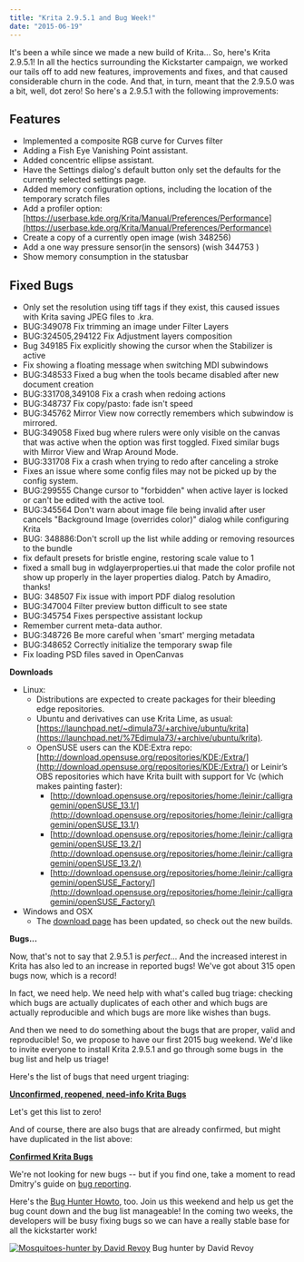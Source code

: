 ```yaml
---
title: "Krita 2.9.5.1 and Bug Week!"
date: "2015-06-19"
---
```


It's been a while since we made a new build of Krita... So, here's Krita 2.9.5.1! In all the hectics surrounding the Kickstarter campaign, we worked our tails off to add new features, improvements and fixes, and that caused considerable churn in the code. And that, in turn, meant that the 2.9.5.0 was a bit, well, dot zero! So here's a 2.9.5.1 with the following improvements:

## Features

- Implemented a composite RGB curve for Curves filter
- Adding a Fish Eye Vanishing Point assistant.
- Added concentric ellipse assistant.
- Have the Settings dialog's default button only set the defaults for the  currently selected settings page.
- Added memory configuration options, including the location of the temporary scratch files
- Add a profiler option: [https://userbase.kde.org/Krita/Manual/Preferences/Performance](https://userbase.kde.org/Krita/Manual/Preferences/Performance)
- Create a copy of a currently open image (wish 348256)
- Add a one way pressure sensor(in the sensors) (wish 344753 )
- Show memory consumption in the statusbar

## Fixed Bugs

- Only set the resolution using tiff tags if they exist, this caused issues with Krita saving JPEG files to .kra.
- BUG:349078 Fix trimming an image under Filter Layers
- BUG:324505,294122 Fix Adjustment layers composition
- Bug 349185 Fix explicitly showing the cursor when the Stabilizer is active
- Fix showing a floating message when switching MDI subwindows
- BUG:348533 Fixed a bug when the tools became disabled after new document creation
- BUG:331708,349108 Fix a crash when redoing actions
- BUG:348737 Fix copy/pasto: fade isn't speed
- BUG:345762 Mirror View now correctly remembers which subwindow is mirrored.
- BUG:349058 Fixed bug where rulers were only visible on the canvas that was active when the option was first toggled. Fixed similar bugs with Mirror View and Wrap Around Mode.
- BUG:331708 Fix a crash when trying to redo after canceling a stroke
- Fixes an issue where some config files may not be picked up by the config system.
- BUG:299555 Change cursor to "forbidden" when active layer is locked or can't be edited with the active tool.
- BUG:345564 Don't warn about image file being invalid after user cancels "Background Image (overrides color)" dialog while configuring Krita
- BUG: 348886:Don't scroll up the list while adding or removing resources to the bundle
- fix default presets for bristle engine, restoring scale value to 1
- fixed a small bug in wdglayerproperties.ui that made the color profile not show up properly in the layer properties dialog. Patch by Amadiro, thanks!
- BUG: 348507 Fix issue with import PDF dialog resolution
- BUG:347004 Filter preview button difficult to see state
- BUG:345754 Fixes perspective assistant lockup
- Remember current meta-data author.
- BUG:348726 Be more careful when 'smart' merging metadata
- BUG:348652 Correctly initialize the temporary swap file
- Fix loading PSD files saved in OpenCanvas

**Downloads**

- Linux:
    - Distributions are expected to create packages for their bleeding edge repositories.
    - Ubuntu and derivatives can use Krita Lime, as usual: [https://launchpad.net/~dimula73/+archive/ubuntu/krita](https://launchpad.net/%7Edimula73/+archive/ubuntu/krita).
    - OpenSUSE users can the KDE:Extra repo: [http://download.opensuse.org/repositories/KDE:/Extra/](http://download.opensuse.org/repositories/KDE:/Extra/) or Leinir’s OBS repositories which have Krita built with support for Vc (which makes painting faster):
        - [http://download.opensuse.org/repositories/home:/leinir:/calligragemini/openSUSE_13.1/](http://download.opensuse.org/repositories/home:/leinir:/calligragemini/openSUSE_13.1/)
        - [http://download.opensuse.org/repositories/home:/leinir:/calligragemini/openSUSE_13.2/](http://download.opensuse.org/repositories/home:/leinir:/calligragemini/openSUSE_13.2/)
        - [http://download.opensuse.org/repositories/home:/leinir:/calligragemini/openSUSE_Factory/](http://download.opensuse.org/repositories/home:/leinir:/calligragemini/openSUSE_Factory/)
- Windows and OSX
    - The [download page](https://krita.org/download/krita-desktop/ "Krita Desktop") has been updated, so check out the new builds.

**Bugs...**

Now, that's not to say that 2.9.5.1 is _perfect_... And the increased interest in Krita has also led to an increase in reported bugs! We've got about 315 open bugs now, which is a record!

In fact, we need help. We need help with what's called bug triage: checking which bugs are actually duplicates of each other and which bugs are actually reproducible and which bugs are more like wishes than bugs.

And then we need to do something about the bugs that are proper, valid and reproducible! So, we propose to have our first 2015 bug weekend. We'd like to invite everyone to install Krita 2.9.5.1 and go through some bugs in  the bug list and help us triage!

Here's the list of bugs that need urgent triaging:

[**Unconfirmed, reopened, need-info Krita Bugs**](https://bugs.kde.org/buglist.cgi?bug_severity=critical&bug_severity=grave&bug_severity=major&bug_severity=crash&bug_severity=normal&bug_severity=minor&query_format=advanced&product=krita&bug_status=UNCONFIRMED&bug_status=REOPENED&bug_status=NEEDSINFO)

Let's get this list to zero!

And of course, there are also bugs that are already confirmed, but might have duplicated in the list above:

[**Confirmed Krita Bugs**](https://bugs.kde.org/buglist.cgi?bug_status=CONFIRMED&bug_status=ASSIGNED&bug_severity=critical&bug_severity=grave&bug_severity=major&bug_severity=crash&bug_severity=normal&bug_severity=minor&query_format=advanced&product=krita)

We're not looking for new bugs -- but if you find one, take a moment to read Dmitry's guide on [bug reporting](https://community.kde.org/Krita/docs/Bug_Writing_Guidelines).

Here's the [Bug Hunter Howto](https://community.kde.org/Krita/Docs/Bug_Hunting_Day#Developers), too. Join us this weekend and help us get the bug count down and the bug list manageable! In the coming two weeks, the developers will be busy fixing bugs so we can have a really stable base for all the kickstarter work!

[![Mosquitoes-hunter by David Revoy](/images/posts/2015/Mosquitoes-hunter_by_David-Revoy-238x300.jpg)](/images/posts/2015/Mosquitoes-hunter_by_David-Revoy.jpg) Bug hunter by David Revoy
